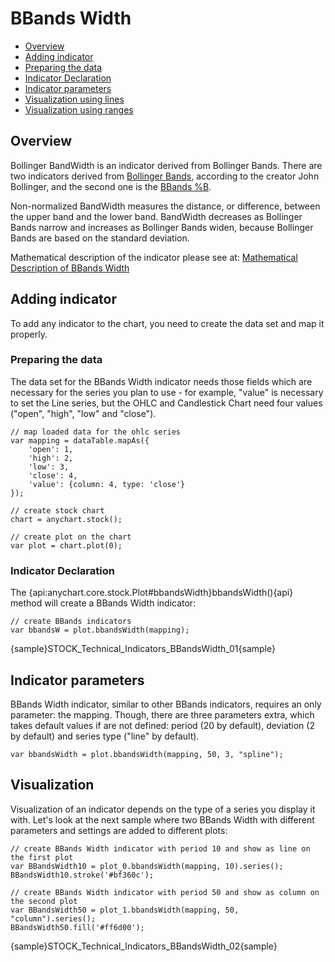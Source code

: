 # BBands Width

* [Overview](#overview)
* [Adding indicator](#adding_indicator)
 * [Preparing the data](#preparing_the_data)
 * [Indicator Declaration](#indicator_declaration)
* [Indicator parameters](#indicator_parameters)
* [Visualization using lines](#visualization_using_lines)
* [Visualization using ranges](#visualization_using_ranges)


## Overview

Bollinger BandWidth is an indicator derived from Bollinger Bands. There are two indicators derived from [Bollinger Bands](Bollinger_Bands), according to the creator John Bollinger, and the second one is the [BBands %B](BBands_B).

Non-normalized BandWidth measures the distance, or difference, between the upper band and the lower band. BandWidth decreases as Bollinger Bands narrow and increases as Bollinger Bands widen, because Bollinger Bands are based on the standard deviation.

Mathematical description of the indicator please see at: [Mathematical Description of BBands Width](Mathematical_Description)


## Adding indicator

To add any indicator to the chart, you need to create the data set and map it properly.

### Preparing the data 

The data set for the BBands Width indicator needs those fields which are necessary for the series you plan to use - for example, "value" is necessary to set the Line series, but the OHLC and Candlestick Chart need four values ("open", "high", "low" and "close"). 

```
// map loaded data for the ohlc series
var mapping = dataTable.mapAs({
    'open': 1,
    'high': 2,
    'low': 3,
    'close': 4,
    'value': {column: 4, type: 'close'}
});

// create stock chart
chart = anychart.stock();

// create plot on the chart
var plot = chart.plot(0);
```

### Indicator Declaration

The {api:anychart.core.stock.Plot#bbandsWidth}bbandsWidth(){api} method will create a BBands Width indicator:

```
// create BBands indicators
var bbandsW = plot.bbandsWidth(mapping);
```

{sample}STOCK\_Technical\_Indicators\_BBandsWidth\_01{sample}


## Indicator parameters

BBands Width indicator, similar to other BBands indicators, requires an only parameter: the mapping. Though, there are three parameters extra, which takes default values if are not defined: period (20 by default), deviation (2 by default) and series type ("line" by default).

```
var bbandsWidth = plot.bbandsWidth(mapping, 50, 3, "spline");
```

## Visualization

Visualization of an indicator depends on the type of a series you display it with. Let's look at the next sample where two BBands Width with different parameters and settings are added to different plots:

```
// create BBands Width indicator with period 10 and show as line on the first plot
var BBandsWidth10 = plot_0.bbandsWidth(mapping, 10).series();
BBandsWidth10.stroke('#bf360c');

// create BBands Width indicator with period 50 and show as column on the second plot
var BBandsWidth50 = plot_1.bbandsWidth(mapping, 50, "column").series();
BBandsWidth50.fill('#ff6d00');
```

{sample}STOCK\_Technical\_Indicators\_BBandsWidth\_02{sample}